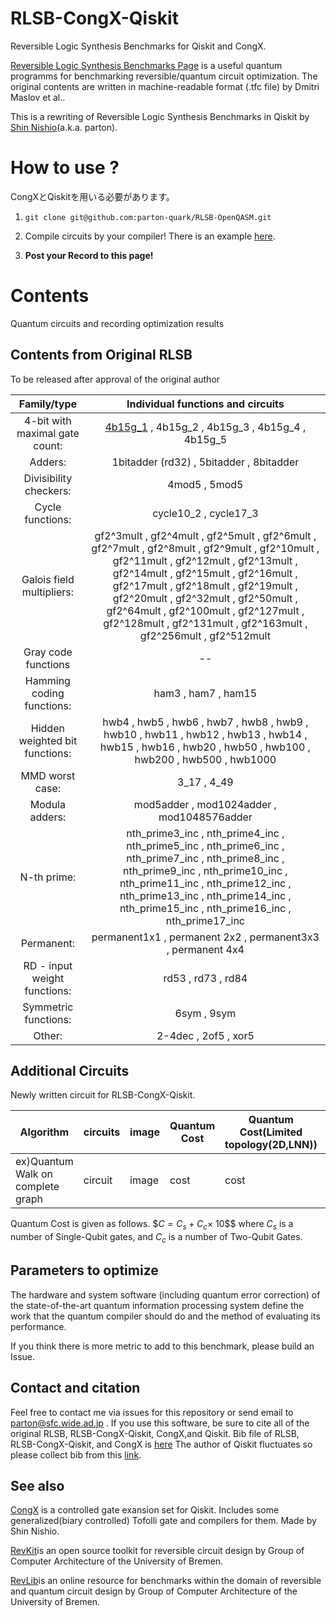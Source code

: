 # RLSB-CongX-Qiskit
Reversible Logic Synthesis Benchmarks for Qiskit and CongX.

[Reversible Logic Synthesis Benchmarks Page](https://webhome.cs.uvic.ca/~dmaslov/) is a useful quantum programms for benchmarking reversible/quantum circuit optimization. The original contents are written in machine-readable format (.tfc file) by Dmitri Maslov et al..

This is a rewriting of Reversible Logic Synthesis Benchmarks in Qiskit by [Shin Nishio](https://scholar.google.com/citations?user=gZNt8twAAAAJ&hl=ja)(a.k.a. parton). 

# How to use ?
CongXとQiskitを用いる必要があります。

1. `git clone git@github.com:parton-quark/RLSB-OpenQASM.git`
2. Compile circuits by your compiler! There is an example [here](https://github.com/parton-quark/RLSB-CongX-Qiskit/blob/master/circuits/original/00_4-bit_with_maximal_gate_count/how_to_use_py.ipynb).

3. **Post your Record to this page!**

# Contents
Quantum circuits and recording optimization results
## Contents from Original RLSB 
To be released after approval of the original author

|Family/type|Individual functions and circuits|
|:--:|:--:|
|4-bit with maximal gate count:|[4b15g_1](https://github.com/parton-quark/RLSB-CongX-Qiskit/blob/master/circuits/original/00_4-bit_with_maximal_gate_count/RLSBCQ_4b15g_1.py) , 4b15g_2 , 4b15g_3 , 4b15g_4 , 4b15g_5|
|Adders:|1bitadder (rd32) , 5bitadder , 8bitadder|
|Divisibility checkers:|4mod5 , 5mod5|
|Cycle functions:|cycle10_2 , cycle17_3|
|Galois field multipliers:|gf2^3mult , gf2^4mult , gf2^5mult , gf2^6mult , gf2^7mult , gf2^8mult , gf2^9mult , gf2^10mult , gf2^11mult , gf2^12mult , gf2^13mult , gf2^14mult , gf2^15mult , gf2^16mult , gf2^17mult , gf2^18mult , gf2^19mult , gf2^20mult , gf2^32mult , gf2^50mult , gf2^64mult , gf2^100mult , gf2^127mult , gf2^128mult , gf2^131mult , gf2^163mult , gf2^256mult , gf2^512mult|
|Gray code functions|--|
|Hamming coding functions:|ham3 , ham7 , ham15|
|Hidden weighted bit functions:|hwb4 , hwb5 , hwb6 , hwb7 , hwb8 , hwb9 , hwb10 , hwb11 , hwb12 , hwb13 , hwb14 , hwb15 , hwb16 , hwb20 , hwb50 , hwb100 , hwb200 , hwb500 , hwb1000|
|MMD worst case:|3_17 , 4_49|
|Modula adders:|mod5adder , mod1024adder , mod1048576adder|
|N-th prime:|nth_prime3_inc , nth_prime4_inc , nth_prime5_inc , nth_prime6_inc , nth_prime7_inc , nth_prime8_inc , nth_prime9_inc , nth_prime10_inc , nth_prime11_inc , nth_prime12_inc , nth_prime13_inc , nth_prime14_inc , nth_prime15_inc , nth_prime16_inc , nth_prime17_inc|
|Permanent:|permanent1x1 , permanent 2x2 , permanent3x3 , permanent 4x4|
|RD - input weight functions:|rd53 , rd73 , rd84|
|Symmetric functions:|6sym , 9sym|
|Other:|2-4dec , 2of5 , xor5|


## Additional Circuits 
Newly written circuit for RLSB-CongX-Qiskit.

|Algorithm|circuits|image|Quantum Cost|Quantum Cost(Limited topology(2D,LNN))|record depth|record T|# of Qubit|
|---------|--------|-----|------------|--------------------------------------|------------|---------------|---|
|ex)Quantum Walk on complete graph|circuit|image|cost|cost|depth|T counts|qubits|

Quantum Cost is given as follows.
$$C=C_s+C_c \times$ 10$$ where $C_s$ is a number of Single-Qubit gates, and $C_c$ is a number of Two-Qubit Gates.

## Parameters to optimize
The hardware and system software (including quantum error correction) of the state-of-the-art quantum information processing system define the work that the quantum compiler should do and the method of evaluating its performance.

If you think there is more metric to add to this benchmark, please build an Issue.

## Contact and citation
Feel free to contact me via issues for this repository or send email to parton@sfc.wide.ad.jp .
If you use this software, be sure to cite all of the original RLSB, RLSB-CongX-Qiskit, CongX,and Qiskit. Bib file of RLSB, RLSB-CongX-Qiskit, and CongX is [here](https://github.com/parton-quark/RLSB-CongX-Qiskit/blob/master/RLSB-CongX-Qiskit.bib)
The author of Qiskit fluctuates so please collect bib from this [link](https://github.com/Qiskit/qiskit/blob/master/Qiskit.bib).

## See also
[CongX](https://github.com/parton-quark/CNX_compilation) is a controlled gate exansion set for Qiskit. Includes some generalized(biary controlled) Tofolli gate and compilers for them. Made by Shin Nishio.

[RevKit](http://www.revlib.org/)is an open source toolkit for reversible circuit design by Group of Computer Architecture
of the University of Bremen. 

[RevLib](http://www.revlib.org/)is an online resource for benchmarks within the domain of reversible and quantum circuit design by Group of Computer Architecture of the University of Bremen.
